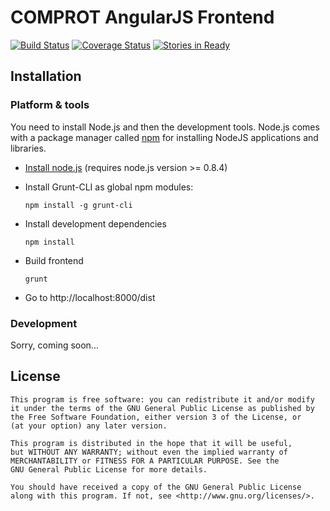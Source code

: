 # COMPROT AngularJS Frontend

[![Build Status](https://travis-ci.org/medien-dresden/comprot-frontend.svg?branch=develop)](https://travis-ci.org/medien-dresden/comprot-frontend)
[![Coverage Status](https://coveralls.io/repos/medien-dresden/comprot-frontend/badge.png?branch=develop)](https://coveralls.io/r/medien-dresden/comprot-frontend?branch=develop)
[![Stories in Ready](https://badge.waffle.io/medien-dresden/comprot-frontend.png?label=ready&title=stories%20ready)](http://waffle.io/medien-dresden/comprot-frontend)

## Installation

### Platform & tools

You need to install Node.js and then the development tools. Node.js comes with a package manager called [npm](http://npmjs.org) for installing NodeJS applications and libraries.
* [Install node.js](http://nodejs.org/download/) (requires node.js version >= 0.8.4)
* Install Grunt-CLI as global npm modules:

    ```
    npm install -g grunt-cli
    ```
* Install development dependencies

    ```
    npm install
    ```
* Build frontend

    ```
    grunt
    ```
* Go to http://localhost:8000/dist

### Development

Sorry, coming soon...

## License

    This program is free software: you can redistribute it and/or modify
    it under the terms of the GNU General Public License as published by
    the Free Software Foundation, either version 3 of the License, or
    (at your option) any later version.

    This program is distributed in the hope that it will be useful,
    but WITHOUT ANY WARRANTY; without even the implied warranty of
    MERCHANTABILITY or FITNESS FOR A PARTICULAR PURPOSE. See the
    GNU General Public License for more details.

    You should have received a copy of the GNU General Public License
    along with this program. If not, see <http://www.gnu.org/licenses/>.

